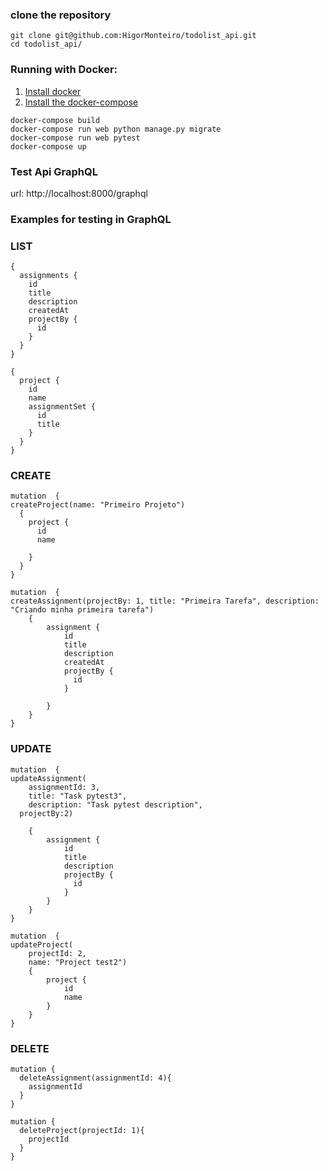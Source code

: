 
### clone the repository

```
git clone git@github.com:HigorMonteiro/todolist_api.git
cd todolist_api/
```
### Running with Docker:

1. [Install docker](https://docs.docker.com/install/)
2. [Install the docker-compose](https://docs.docker.com/compose/install/)


```
docker-compose build
docker-compose run web python manage.py migrate
docker-compose run web pytest
docker-compose up
```
### Test Api GraphQL

url: http://localhost:8000/graphql

### Examples for testing in GraphQL


### LIST
```
{
  assignments {
    id
    title
    description
    createdAt
    projectBy {
      id
    }
  }
}

{
  project {
    id
    name
    assignmentSet {
      id
      title
    }
  }
}
```
### CREATE
```
mutation  {
createProject(name: "Primeiro Projeto")
  {
    project {
      id
      name
      
    }
  }
}

mutation  {
createAssignment(projectBy: 1, title: "Primeira Tarefa", description: "Criando minha primeira tarefa")
    {
        assignment {
            id
          	title
          	description
          	createdAt
          	projectBy {
          	  id
          	}

        }
    }
}
```

### UPDATE

```
mutation  {
updateAssignment(
  	assignmentId: 3,
    title: "Task pytest3",
    description: "Task pytest description",
  projectBy:2)
  	
    {
        assignment {
            id
            title
            description
          	projectBy {
          	  id
          	}
        }
    }
}

mutation  {
updateProject(
  	projectId: 2,
    name: "Project test2")
    {
        project {
            id
            name
        }
    }
}
```

### DELETE
```
mutation {
  deleteAssignment(assignmentId: 4){
    assignmentId
  }
}

mutation {
  deleteProject(projectId: 1){
    projectId
  }
}
```
